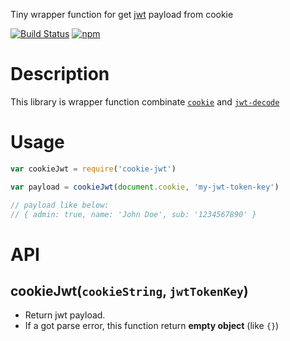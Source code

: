 Tiny wrapper function for get [jwt](http://jwt.io/) payload from cookie

[![Build Status](https://travis-ci.org/inuscript/cookie-jwt.svg?branch=master)](https://travis-ci.org/inuscript/cookie-jwt)
[![npm](https://img.shields.io/npm/v/cookie-jwt.svg?maxAge=2592000)](https://www.npmjs.com/package/cookie-jwt)

# Description

This library is wrapper function combinate [`cookie`](https://github.com/jshttp/cookie) and [`jwt-decode`](https://github.com/auth0/jwt-decode)

# Usage

```js
var cookieJwt = require('cookie-jwt')

var payload = cookieJwt(document.cookie, 'my-jwt-token-key')

// payload like below:
// { admin: true, name: 'John Doe', sub: '1234567890' }
```

# API

## cookieJwt(`cookieString`, `jwtTokenKey`)

* Return jwt payload.
* If a got parse error, this function return **empty object**  (like `{}`)
